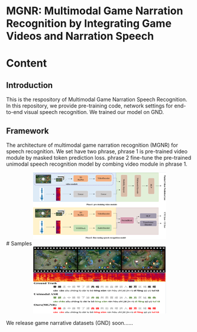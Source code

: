# MGNR: Multimodal Game Narration Recognition by Integrating Game Videos and Narration Speech

# Content

  ## Introduction
  This is the respository of Multimodal Game Narration Speech Recognition. In this repository, we provide pre-training code, network settings for end-to-end visual speech recognition. We trained our model on GND. 
  ## Framework
  The architecture of multimodal game narration recognition (MGNR) for speech recognition. We set have two phrase, 
  phrase 1 is pre-trained video module by masked token prediction loss. 
  phrase 2 fine-tune the pre-trained unimodal speech recognition model by combing video module in phrase 1.
  <div align=center>
  <img src="images/framework.png" width="360" height="180">
  </div>
  # Samples


<div align=center>
<img src="images/sample.png" width="360" height="180">
</div>



We release game narrative datasets (GND) soon......
